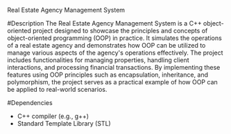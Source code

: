 Real Estate Agency Management System

#Description
The Real Estate Agency Management System is a C++ object-oriented project designed to showcase the principles and concepts of object-oriented programming (OOP) in practice. 
It simulates the operations of a real estate agency and demonstrates how OOP can be utilized to manage various aspects of the agency's operations effectively.
The project includes functionalities for managing properties, handling client interactions, and processing financial transactions. 
By implementing these features using OOP principles such as encapsulation, inheritance, and polymorphism, the project serves as a practical example of how OOP can be applied to real-world scenarios.

#Dependencies
- C++ compiler (e.g., g++)
- Standard Template Library (STL)
